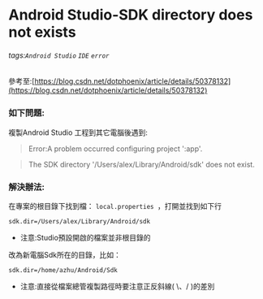 # Android Studio-SDK directory does not exists
###### tags:`Android Studio` `IDE` `error`
 參考至:[https://blog.csdn.net/dotphoenix/article/details/50378132](https://blog.csdn.net/dotphoenix/article/details/50378132)

### 如下問題:

複製Android Studio 工程到其它電腦後遇到:

> Error:A problem occurred configuring project ':app'.

> The SDK directory '/Users/alex/Library/Android/sdk' does not exist.



### 解決辦法:

在專案的根目錄下找到檔： `local.properties `，打開並找到如下行

`sdk.dir=/Users/alex/Library/Android/sdk`

* 注意:Studio預設開啟的檔案並非根目錄的

改為新電腦Sdk所在的目錄，比如：

`sdk.dir=/home/azhu/Android/Sdk`

* 注意:直接從檔案總管複製路徑時要注意正反斜線( \、/ )的差別